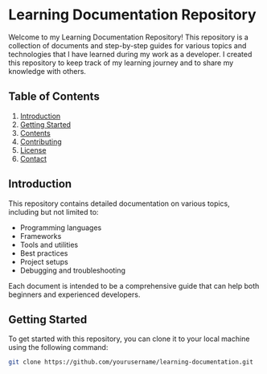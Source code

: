 # Learning Documentation Repository

Welcome to my Learning Documentation Repository! This repository is a collection of documents and step-by-step guides for various topics and technologies that I have learned during my work as a developer. I created this repository to keep track of my learning journey and to share my knowledge with others.

## Table of Contents

1. [Introduction](#introduction)
2. [Getting Started](#getting-started)
3. [Contents](#contents)
4. [Contributing](#contributing)
5. [License](#license)
6. [Contact](#contact)

## Introduction

This repository contains detailed documentation on various topics, including but not limited to:

- Programming languages
- Frameworks
- Tools and utilities
- Best practices
- Project setups
- Debugging and troubleshooting

Each document is intended to be a comprehensive guide that can help both beginners and experienced developers.

## Getting Started

To get started with this repository, you can clone it to your local machine using the following command:

```bash
git clone https://github.com/yourusername/learning-documentation.git
